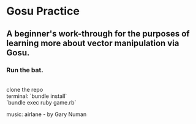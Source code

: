# Gosu Practice

## A beginner's work-through for the purposes of learning more about vector manipulation via Gosu.

### Run the bat.
<br>
clone the repo <br>
terminal:
`bundle install` <br>
`bundle exec ruby game.rb` <br>

music: airlane - by Gary Numan
